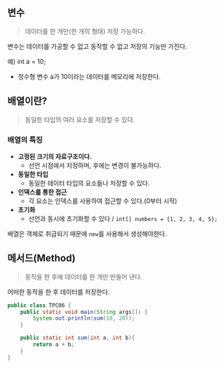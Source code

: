 ## 변수
> 데이터를 한 개만(한 개의 형태) 저장 가능하다.

변수는 데이터를 가공할 수 없고 동작할 수 없고 저장의 기능만 가진다.

예) int a = 10;
- 정수형 변수 a가 10이라는 데이터를 메모리에 저장한다.

## 배열이란?
> 동일한 타입의 여러 요소를 저장할 수 있다. 

### 배열의 특징
- **고정된 크기의 자료구조이다.**
	- 선언 시점에서 지정하며, 후에는 변경이 불가능하다.
- **동일한 타입**
	- 동일한 테이터 타입의 요소듦나 저장할 수 있다.
- **인덱스를 통한 접근**
	- 각 요소는 인덱스를 사용하여 접근할 수 있다.(0부터 시작)
- **초기화**
	- 선언과 동시에 초기화할 수 있다 / `int[] numbers = {1, 2, 3, 4, 5};`

배열은 객체로 취급되기 때문에 `new`를 사용해서 생성해야한다.

## 메서드(Method)
> 동작을 한 후에 데이터를 한 개만 만들어 낸다.


어떠한 동작을 한 후 데이터를 저장한다.
```java
public class TPC06 {
	public static void main(String args[]) {
		System.out.println(sum(10, 20));
	}

	public static int sum(int a, int b){
		return a + b;
	}
}
```
